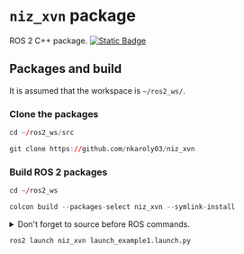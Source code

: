 # `niz_xvn` package

ROS 2 C++ package. [![Static Badge](https://img.shields.io/badge/ROS_2-Humble-34aec5)](https://docs.ros.org/en/humble/)

## Packages and build

It is assumed that the workspace is `~/ros2_ws/`.

### Clone the packages

```r
cd ~/ros2_ws/src
```

```r
git clone https://github.com/nkaroly03/niz_xvn
```

### Build ROS 2 packages

```r
cd ~/ros2_ws
```

```r
colcon build --packages-select niz_xvn --symlink-install
```

<details>
<summary> Don't forget to source before ROS commands.</summary>

```bash
source ~/ros2_ws/install/setup.bash
```

</details>

```r
ros2 launch niz_xvn launch_example1.launch.py
```
